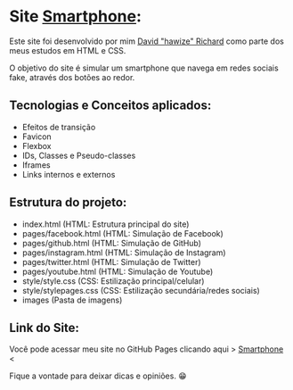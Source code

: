 # Site [Smartphone](https://davidrichardhw.github.io/Smartphone/):

Este site foi desenvolvido por mim [David "hawize" Richard](https://github.com/davidrichardhw) como parte dos meus estudos em HTML e CSS. 

O objetivo do site é simular um smartphone que navega em redes sociais fake, através dos botões ao redor.



## Tecnologias e Conceitos aplicados:

- Efeitos de transição
- Favicon
- Flexbox
- IDs, Classes e Pseudo-classes
- Iframes
- Links internos e externos



## Estrutura do projeto:

- index.html (HTML: Estrutura principal do site)
- pages/facebook.html (HTML: Simulação de Facebook)
- pages/github.html (HTML: Simulação de GitHub)
- pages/instagram.html (HTML: Simulação de Instagram)
- pages/twitter.html (HTML: Simulação de Twitter)
- pages/youtube.html (HTML: Simulação de Youtube)
- style/style.css (CSS: Estilização principal/celular)
- style/stylepages.css (CSS: Estilização secundária/redes sociais)
- images (Pasta de imagens)



## Link do Site:

Você pode acessar meu site no GitHub Pages clicando aqui > [Smartphone](https://davidrichardhw.github.io/Smartphone/) <

Fique a vontade para deixar dicas e opiniões. 😁